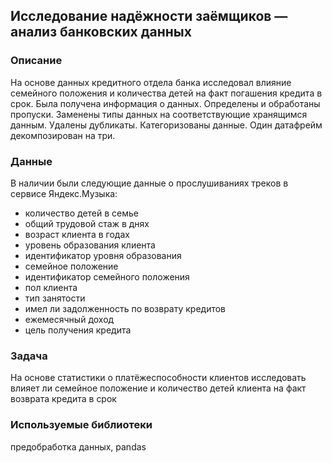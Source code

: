 ## Исследование надёжности заёмщиков — анализ банковских данных 

### Описание  

На основе данных кредитного отдела банка исследовал влияние семейного положения и
    количества детей на факт погашения кредита в срок. Была получена информация о
    данных. Определены и обработаны пропуски. Заменены типы данных на соответствующие
    хранящимся данным. Удалены дубликаты. Категоризованы данные. Один датафрейм декомпозирован на три.

### Данные  

В наличии были следующие данные о прослушиваниях треков в сервисе Яндекс.Музыка:

- количество детей в семье
- общий трудовой стаж в днях
- возраст клиента в годах
- уровень образования клиента
- идентификатор уровня образования
- семейное положение
- идентификатор семейного положения
- пол клиента
- тип занятости
- имел ли задолженность по возврату кредитов
- ежемесячный доход
- цель получения кредита  

### Задача  

На основе статистики о платёжеспособности клиентов исследовать влияет ли семейное положение и количество детей клиента на факт возврата кредита в срок

### Используемые библиотеки  

предобработка данных, pandas
